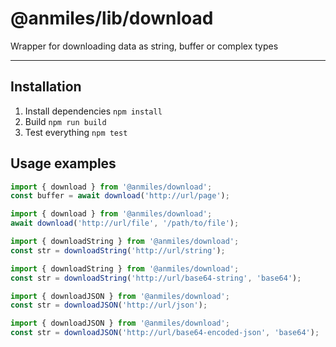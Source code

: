 # @anmiles/lib/download

Wrapper for downloading data as string, buffer or complex types

----

## Installation

1. Install dependencies
`npm install`
1. Build
`npm run build`
1. Test everything
`npm test`

## Usage examples

```js
import { download } from '@anmiles/download';
const buffer = await download('http://url/page');
```

```js
import { download } from '@anmiles/download';
await download('http://url/file', '/path/to/file');
```

```js
import { downloadString } from '@anmiles/download';
const str = downloadString('http://url/string');
```

```js
import { downloadString } from '@anmiles/download';
const str = downloadString('http://url/base64-string', 'base64');
```

```js
import { downloadJSON } from '@anmiles/download';
const str = downloadJSON('http://url/json');
```

```js
import { downloadJSON } from '@anmiles/download';
const str = downloadJSON('http://url/base64-encoded-json', 'base64');
```
